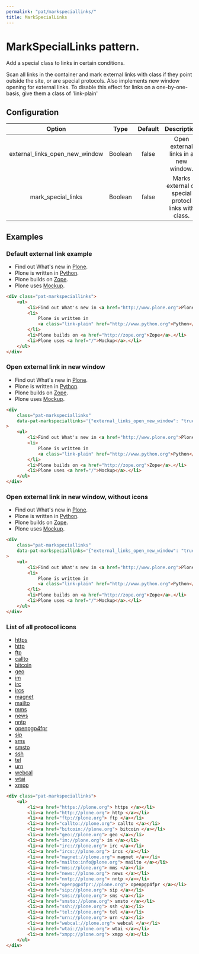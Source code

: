 ```yaml
---
permalink: "pat/markspeciallinks/"
title: MarkSpecialLinks
---
```


# MarkSpecialLinks pattern.

Add a special class to links in certain conditions.

Scan all links in the container and mark external links with class if they point outside the site, or are special protocols.
Also implements new window opening for external links.
To disable this effect for links on a one-by-one-basis, give them a class of 'link-plain'

## Configuration

|             Option             |  Type   | Default |                     Description                     |
| :----------------------------: | :-----: | :-----: | :-------------------------------------------------: |
| external_links_open_new_window | Boolean |  false  |        Open external links in a new window.         |
|       mark_special_links       | Boolean |  false  | Marks external or special protocl links with class. |

## Examples

### Default external link example

<div class="pat-markspeciallinks">
  <ul>
    <li>Find out What's new in <a href="http://www.plone.org">Plone</a>.</li>
    <li>Plone is written in <a class="link-plain" href="http://www.python.org">Python</a>.</li>
    <li>Plone builds on <a href="http://zope.org">Zope</a>.</li>
    <li>Plone uses <a href="/">Mockup</a>.</li>
  </ul>
</div>

```html
<div class="pat-markspeciallinks">
    <ul>
        <li>Find out What's new in <a href="http://www.plone.org">Plone</a>.</li>
        <li>
            Plone is written in
            <a class="link-plain" href="http://www.python.org">Python</a>.
        </li>
        <li>Plone builds on <a href="http://zope.org">Zope</a>.</li>
        <li>Plone uses <a href="/">Mockup</a>.</li>
    </ul>
</div>
```

### Open external link in new window

<div class="pat-markspeciallinks" data-pat-markspeciallinks='{"external_links_open_new_window": "true"}'>
  <ul>
    <li>Find out What's new in <a href="http://www.plone.org">Plone</a>.</li>
    <li>Plone is written in <a class="link-plain" href="http://www.python.org">Python</a>.</li>
    <li>Plone builds on <a href="http://zope.org">Zope</a>.</li>
    <li>Plone uses <a href="/">Mockup</a>.</li>
  </ul>
</div>

```html
<div
    class="pat-markspeciallinks"
    data-pat-markspeciallinks='{"external_links_open_new_window": "true"}'
>
    <ul>
        <li>Find out What's new in <a href="http://www.plone.org">Plone</a>.</li>
        <li>
            Plone is written in
            <a class="link-plain" href="http://www.python.org">Python</a>.
        </li>
        <li>Plone builds on <a href="http://zope.org">Zope</a>.</li>
        <li>Plone uses <a href="/">Mockup</a>.</li>
    </ul>
</div>
```

### Open external link in new window, without icons

<div class="pat-markspeciallinks" data-pat-markspeciallinks='{"external_links_open_new_window": "true", "mark_special_links": "false"}'>
  <ul>
    <li>Find out What's new in <a href="http://www.plone.org">Plone</a>.</li>
    <li>Plone is written in <a class="link-plain" href="http://www.python.org">Python</a>.</li>
    <li>Plone builds on <a href="http://zope.org">Zope</a>.</li>
    <li>Plone uses <a href="/">Mockup</a>.</li>
  </ul>
</div>

```html
<div
    class="pat-markspeciallinks"
    data-pat-markspeciallinks='{"external_links_open_new_window": "true", "mark_special_links": "false"}'
>
    <ul>
        <li>Find out What's new in <a href="http://www.plone.org">Plone</a>.</li>
        <li>
            Plone is written in
            <a class="link-plain" href="http://www.python.org">Python</a>.
        </li>
        <li>Plone builds on <a href="http://zope.org">Zope</a>.</li>
        <li>Plone uses <a href="/">Mockup</a>.</li>
    </ul>
</div>
```

### List of all protocol icons

<div class="pat-markspeciallinks">
    <ul>
        <li><a href="https://plone.org">       https       </a>
        <li><a href="http://plone.org">        http        </a>
        <li><a href="ftp://plone.org">         ftp         </a>
        <li><a href="callto://plone.org">      callto      </a>
        <li><a href="bitcoin://plone.org">     bitcoin     </a>
        <li><a href="geo://plone.org">         geo         </a>
        <li><a href="im://plone.org">          im          </a>
        <li><a href="irc://plone.org">         irc         </a>
        <li><a href="ircs://plone.org">        ircs        </a>
        <li><a href="magnet://plone.org">      magnet      </a>
        <li><a href="mailto:info@plone.org">   mailto      </a>
        <li><a href="mms://plone.org">         mms         </a>
        <li><a href="news://plone.org">        news        </a>
        <li><a href="nntp://plone.org">        nntp        </a>
        <li><a href="openpgp4fpr://plone.org"> openpgp4fpr </a>
        <li><a href="sip://plone.org">         sip         </a>
        <li><a href="sms://plone.org">         sms         </a>
        <li><a href="smsto://plone.org">       smsto       </a>
        <li><a href="ssh://plone.org">         ssh         </a>
        <li><a href="tel://plone.org">         tel         </a>
        <li><a href="urn://plone.org">         urn         </a>
        <li><a href="webcal://plone.org">      webcal      </a>
        <li><a href="wtai://plone.org">        wtai        </a>
        <li><a href="xmpp://plone.org">        xmpp        </a>
    </ul>
</div>

```html
<div class="pat-markspeciallinks">
    <ul>
        <li><a href="https://plone.org"> https </a></li>
        <li><a href="http://plone.org"> http </a></li>
        <li><a href="ftp://plone.org"> ftp </a></li>
        <li><a href="callto://plone.org"> callto </a></li>
        <li><a href="bitcoin://plone.org"> bitcoin </a></li>
        <li><a href="geo://plone.org"> geo </a></li>
        <li><a href="im://plone.org"> im </a></li>
        <li><a href="irc://plone.org"> irc </a></li>
        <li><a href="ircs://plone.org"> ircs </a></li>
        <li><a href="magnet://plone.org"> magnet </a></li>
        <li><a href="mailto:info@plone.org"> mailto </a></li>
        <li><a href="mms://plone.org"> mms </a></li>
        <li><a href="news://plone.org"> news </a></li>
        <li><a href="nntp://plone.org"> nntp </a></li>
        <li><a href="openpgp4fpr://plone.org"> openpgp4fpr </a></li>
        <li><a href="sip://plone.org"> sip </a></li>
        <li><a href="sms://plone.org"> sms </a></li>
        <li><a href="smsto://plone.org"> smsto </a></li>
        <li><a href="ssh://plone.org"> ssh </a></li>
        <li><a href="tel://plone.org"> tel </a></li>
        <li><a href="urn://plone.org"> urn </a></li>
        <li><a href="webcal://plone.org"> webcal </a></li>
        <li><a href="wtai://plone.org"> wtai </a></li>
        <li><a href="xmpp://plone.org"> xmpp </a></li>
    </ul>
</div>
```
